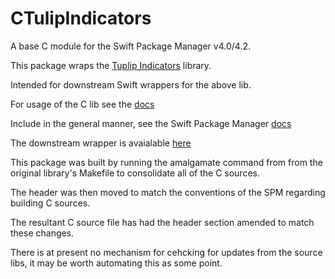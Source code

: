 # CTulipIndicators

A base C module for the Swift Package Manager v4.0/4.2.


This package wraps the [Tuplip Indicators](https://tulipindicators.org/) library.

Intended for downstream Swift wrappers for the above lib.

For usage of the C lib see the [docs](https://tulipindicators.org/usage)

Include in the general manner, see the Swift Package Manager [docs](https://swift.org/package-manager/)

The downstream wrapper is avaialable [here](https://github.com/lbdl/SwiftTulipIndicators)

This package was built by running the amalgamate command from from the original library's Makefile to consolidate all of the C sources.

The header was then moved to match the conventions of the SPM regarding building C sources.

The resultant C source file has had the header section amended to match these changes.

There is at present no mechanism for cehcking for updates from the source libs, it may be worth automating this as some point.

